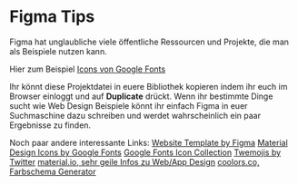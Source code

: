# Figma Tips

Figma hat unglaubliche viele öffentliche Ressourcen und Projekte, die man als Beispiele nutzen kann.

Hier zum Beispiel [Icons von Google Fonts](https://www.figma.com/community/file/1014241558898418245)

Ihr könnt diese Projektdatei in euere Bibliothek kopieren indem ihr euch im Browser einloggt und auf **Duplicate** drückt.
Wenn ihr bestimmte Dinge sucht wie Web Design Beispiele könnt ihr einfach Figma in euer Suchmaschine dazu schreiben und werdet wahrscheinlich ein paar Ergebnisse zu finden.

Noch paar andere interessante Links:
[Website Template by Figma](https://www.figma.com/community/file/838453868694197493)
[Material Design Icons by Google Fonts](https://www.figma.com/community/file/1014241558898418245)
[Google Fonts Icon Collection](https://material.io/icons)
[Twemojis by Twitter](https://www.figma.com/community/file/806291777034672116)
[material.io, sehr geile Infos zu Web/App Design](https://material.io/)
[coolors.co, Farbschema Generator](https://coolors.co/)
